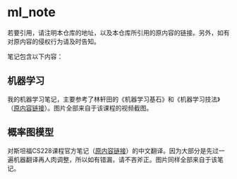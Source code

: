 # ml_note

若要引用，请注明本仓库的地址，以及本仓库所引用的原内容的链接。另外，如有对原内容的侵权行为请及时告知。

笔记包含以下内容：

## 机器学习

我的机器学习笔记，主要参考了林轩田的《机器学习基石》和《机器学习技法》（[原内容链接](https://www.youtube.com/channel/UC9Wi1Ias8t4u1OosYnHhi0Q)）。图片全部来自于该课程的视频截图。

## 概率图模型

对斯坦福CS228课程官方笔记（[原内容链接](https://ermongroup.github.io/cs228-notes/)）的中文翻译。因为大部分是先过一遍机器翻译再人肉调整，所以如有错漏，请不吝斧正。图片同样全部来自于该笔记。

